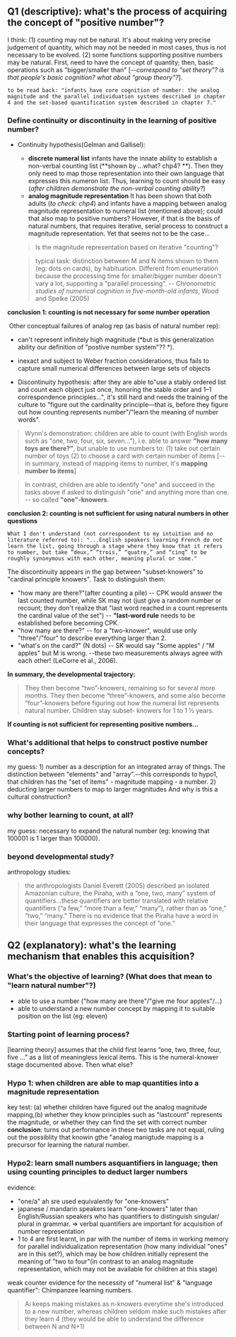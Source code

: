 ## Q1 (descriptive): what's the process of acquiring the concept of "positive number"?
I think: (1) counting may not be natural. It's about making very precise judgement of quantity, which may not be needed in most cases, thus is not necessary to be evolved. (2) some functions supporting positive numbers may be natural. First, need to have the concept of quantity; then, basic operations such as "bigger/smaller than" [*--correspond to "set theory"? is that people's basic cognition? what about "group theory"?*].

``
to be read back: "infants have core cognition of number: the analog magnitude and the parallel individuation systems described in chapter 4 and the set-based quantification system described in chapter 7."
``

### Define continuity or discontinuity in the learning of positive number?
+ Continuity hypothesis(Gelman and Gallisel): 
  + **discrete numeral list** infants have the innate ability to establish a non-verbal counting list (**shown by ...what? chp4? **). Then they only need to map those representation into their own language that expresses this numeron list. Thus, learning to count should be easy (*after children demonstrate the non-verbal counting ability?*)
  + **analog magnitude representation** It has been shown that both adults (*to check: chp4*) and infants have a mapping between analog magnitude representation to numeral list (mentioned above); could that also map to positive numbers?
  However, if that is the basis of natural numbers, that requires iterative, serial process to construct a magnitude representation. Yet that seems not to be the case...
  > Is the magnitude representation based on iterative "counting"? 
  
  > typical task: distinction between M and N items shown to them (eg: dots on cards), by habituation. Different from enumeration because the processing time for smaller/bigger number doesn't vary a lot, supporting a "parallel processing". -- *Chronometric studies of numerical cognition in five-month-old infants*, Wood and Spelke (2005)

**conclusion 1: counting is not necessary for some number operation**

  Other conceptual failures of analog rep (as basis of natural number rep):
  + can't represent infinitely high magnitude (*but is this generalization ability our definition of "postive number system"?? *).
  + inexact and subject to Weber fraction considerations, thus fails to capture small numerical differences between large sets of objects


+ Discontinuity hypothesis: after they are able to"use a stably ordered list and count each object just once, honoring the stable order and 1–1 correspondence principles...", it's still hard and needs the training of the culture to "figure out the cardinality principle—that is, before they figure out how counting represents number"/"learn the meaning of number words". 
> Wynn's demonstration: children are able to count (with English words such as "one, two, four, six, seven..."), i.e. able to answer **"how many toys are there?"**, but unable to use numbers to: (1) take out certain number of toys (2) to choose a card with certain number of items [--in summary, instead of mapping items to number, it's **mapping number to items**]

> In contrast, children are able to identify "one" and succeed in the tasks above if asked to distinguish "one" and anything more than one. -- so called **"one"-knowers**.

**conclusion 2: counting is not sufficient for using natural numbers in other questions**

``What I don't understand (not correspondent to my intuition and no literature referred to): "...English speakers learning French do not learn the list, going through a stage where they know that it refers to number, but take “deux,” “trois,” “quatre,” and “cinq” to be roughly synonymous with each other, meaning plural or some."
``

The discontinuity appears in the gap between "subset-knowers" to "cardinal principle knowers". Task to distinguish them:
+ "how many are there?"(after counting a pile) -- CPK would answer the last counted number, while SK may not (just give a random number or recount; they don't realize that "last word reached in a count represents the cardinal value of the set") -- **"last-word rule** needs to be established before becoming CPK.
+ "how many are there?" -- for a "two-knower", would use only "three"/"four" to describe everything larger than 2.
+ "what's on the card?" (N dots) -- SK would say "Some apples" / "M apples" but M is wrong.
--these two measurements always agree with each other! (LeCorre et al., 2006).

**In summary, the developmental trajectory:**
>They then become “two”-knowers, remaining so for several more months. They then become “three”-knowers, and some also become “four”-knowers before figuring out how the numeral list represents natural number. Children stay subset- knowers for 1 to 1 1⁄2 years.

**If counting is not sufficient for representing positive numbers...**
### What's additional that helps to construct postive number concepts?
my guess: 1) number as a description for an integrated array of things. The distinction between "elements" and "array".--this corresponds to hypo1, that children has the "set of items" - magnitude mapping - a number. 2) deducting larger numbers to map to larger magnitudes
And why is this a cultural construction?

### why bother learning to count, at all?
my guess: necessary to expand the natural number (eg: knowing that 100001 is 1 larger than 100000).

### beyond developmental study?
anthropology studies: 
> the anthropologists Daniel Everett (2005) described an isolated Amazonian culture, the Piraha, with a “one, two, many” system of quantifiers...these quantifiers are better translated with relative quantifiers (“a few,” “more than a few,” “many”), rather than as “one,” “two,” “many.” There is no evidence that the Piraha have a word in their language that expresses the concept of “one.”

## Q2 (explanatory): what's the learning mechanism that enables this acquisition?

### What's the objective of learning? (What does that mean to "learn natural number"?)
+ able to use a number ("how many are there"/"give me four apples"/...)
+ able to understand a new number concept by mapping it to suitable position on the list (eg: eleven)

### Starting point of learning process?
[learning theory] assumes that the child first learns “one, two, three, four, five ...” as a list of meaningless lexical items. This is the numeral-knower stage documented above. Then what else?

### Hypo 1: when children are able to map quantities into a magnitude representation
key test: (a) whether children have figured out the analog magnitude mapping,(b) whether they know principles such as "lastcount" represents the magnitude, or whether they can find the set with correct number
**conclusion**: turns out performance in these two tasks are not equal, ruling out the possiblity  that knowin gthe "analog manigtude mapping is a precursor for learning the natural number.

### Hypo2: learn small numbers asquantifiers in language; then using counting principles to deduct larger numbers
evidence:
- "one/a" ah sre used equivalently for "one-knowers"
- japanese / mandarin speakers learn "one-knowers" later than English/Russian speakers who has quantifiers to distinguish singular/ plural in grammar.
=> verbal quantifiers are important for acquisition of number representation
- 1 to 4  are first learnt, in par with the number of items in working memory for parallel individualization representation (how many individual "ones" are in this set?), which may be how children initially represent the meaning of "two to four"(in contrast to an analog magnitude representation, which may not be available for children at this stage)

weak counter evidence for the necessity of "numeral list" & "language quantifier": Chimpanzee learning numbers. 
> Ai keeps making mistakes as n-knowers everytime she's introduced to a new number, whereas children seldom make such mistakes after they learn 4 (they would be able to understand the difference between N and N+1)

